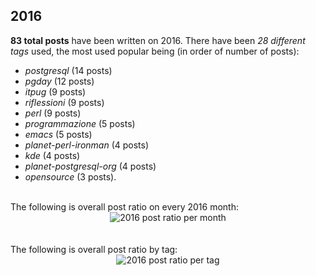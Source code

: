 ## 2016 
**83 total posts** have been written on 2016.
There have been *28 different tags* used, the most
used popular being (in order of number of posts):
 
- *postgresql* (14 posts)  
- *pgday* (12 posts)  
- *itpug* (9 posts)  
- *riflessioni* (9 posts)  
- *perl* (9 posts)  
- *programmazione* (5 posts)  
- *emacs* (5 posts)  
- *planet-perl-ironman* (4 posts)  
- *kde* (4 posts)  
- *planet-postgresql-org* (4 posts)  
- *opensource* (3 posts).<br/>
<br/>
The following is overall post ratio on every 2016 month:
<br/>
    <center>
      <img src="/images/stats/_2016-months.png" alt="2016 post ratio per month" />
    </center>
<br/>

<br/>
The following is overall post ratio by tag:
<br/>
  <center>
    <img src="/images/stats/_2016-tags.png" alt="2016 post ratio per tag" />
  </center>
<br/>
